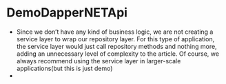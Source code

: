 # DemoDapperNETApi

- Since we don’t have any kind of business logic, we are not creating a service layer to wrap our repository layer. For this type of application, the service layer would just call repository methods and nothing more, adding an unnecessary level of complexity to the article. Of course, we always recommend using the service layer in larger-scale applications(but this is just demo)
- 
